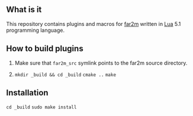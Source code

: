 ## What is it

This repository contains plugins and macros for [far2m](https://github.com/shmuz/far2m)
written in [Lua](https://www.lua.org/) 5.1 programming language.

## How to build plugins

1. Make sure that `far2m_src` symlink points to the far2m source directory.

2. `mkdir _build && cd _build`
   `cmake ..`
   `make`

## Installation
   `cd _build`
   `sudo make install`

